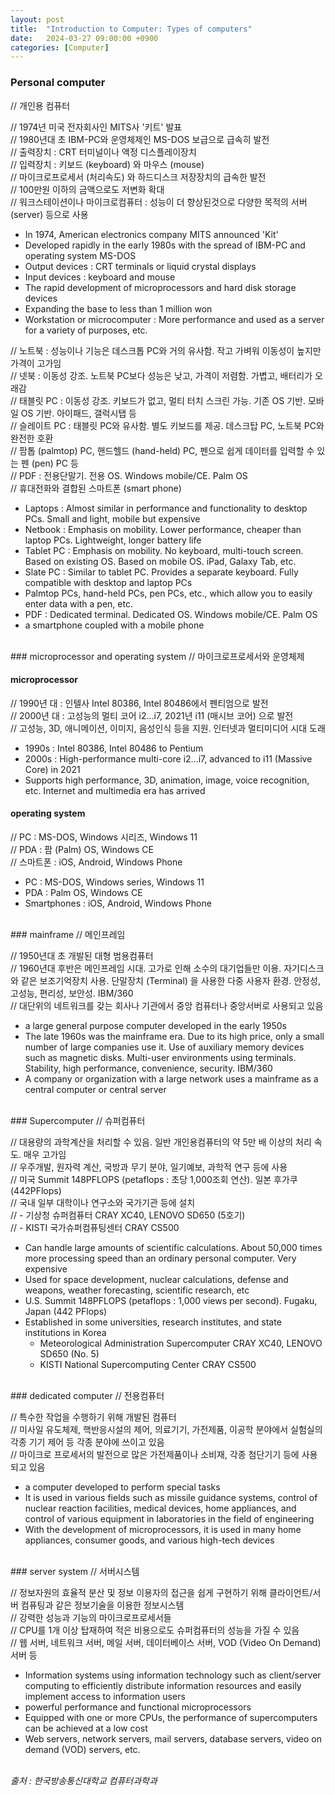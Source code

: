 ```yaml
---
layout: post
title:  "Introduction to Computer: Types of computers"
date:   2024-03-27 09:00:00 +0900
categories: [Computer]
---
```


### Personal computer   
// 개인용 컴퓨터   
   
// 1974년 미국 전자회사인 MITS사 '키트' 발표   
// 1980년대 초 IBM-PC와 운영체제인 MS-DOS 보급으로 급속히 발전   
// 출력장치 : CRT 터미널이나 액정 디스플레이장치   
// 입력장치 : 키보드 (keyboard) 와 마우스 (mouse)   
// 마이크로프로세서 (처리속도) 와 하드디스크 저장장치의 급속한 발전   
// 100만원 이하의 금액으로도 저변화 확대   
// 워크스테이션이나 마이크로컴퓨터 : 성능이 더 향상된것으로 다양한 목적의 서버 (server) 등으로 사용   
- In 1974, American electronics company MITS announced 'Kit'   
- Developed rapidly in the early 1980s with the spread of IBM-PC and operating system MS-DOS   
- Output devices : CRT terminals or liquid crystal displays   
- Input devices : keyboard and mouse   
- The rapid development of microprocessors and hard disk storage devices   
- Expanding the base to less than 1 million won   
- Workstation or microcomputer : More performance and used as a server for a variety of purposes, etc.   
   
// 노트북 : 성능이나 기능은 데스크톱 PC와 거의 유사함. 작고 가벼워 이동성이 높지만 가격이 고가임   
// 넷북 : 이동성 강조. 노트북 PC보다 성능은 낮고, 가격이 저렴함. 가볍고, 배터리가 오래감   
// 태블릿 PC : 이동성 강조. 키보드가 없고, 멀티 터치 스크린 가능. 기존 OS 기반. 모바일 OS 기반. 아이패드, 갤럭시탭 등   
// 슬레이트 PC : 태블릿 PC와 유사함. 별도 키보드를 제공. 데스크탑 PC, 노트북 PC와 완전한 호환   
// 팜톱 (palmtop) PC, 핸드헬드 (hand-held) PC, 펜으로 쉽게 데이터를 입력할 수 있는 펜 (pen) PC 등   
// PDF : 전용단말기. 전용 OS. Windows mobile/CE. Palm OS   
// 휴대전화와 결합된 스마트폰 (smart phone)   
- Laptops : Almost similar in performance and functionality to desktop PCs. Small and light, mobile but expensive   
- Netbook : Emphasis on mobility. Lower performance, cheaper than laptop PCs. Lightweight, longer battery life   
- Tablet PC : Emphasis on mobility. No keyboard, multi-touch screen. Based on existing OS. Based on mobile OS. iPad, Galaxy Tab, etc.   
- Slate PC : Similar to tablet PC. Provides a separate keyboard. Fully compatible with desktop and laptop PCs   
- Palmtop PCs, hand-held PCs, pen PCs, etc., which allow you to easily enter data with a pen, etc.   
- PDF : Dedicated terminal. Dedicated OS. Windows mobile/CE. Palm OS   
- a smartphone coupled with a mobile phone   
   
<br />
### microprocessor and operating system   
// 마이크로프로세서와 운영체제   
   
#### microprocessor   
   
// 1990년 대 : 인텔사 Intel 80386, Intel 80486에서 펜티엄으로 발전   
// 2000년 대 : 고성능의 멀티 코어 i2...i7, 2021년 i11 (매시브 코어) 으로 발전   
// 고성능, 3D, 애니메이션, 이미지, 음성인식 등을 지원. 인터넷과 멀티미디어 시대 도래   
- 1990s : Intel 80386, Intel 80486 to Pentium   
- 2000s : High-performance multi-core i2...i7, advanced to i11 (Massive Core) in 2021   
- Supports high performance, 3D, animation, image, voice recognition, etc. Internet and multimedia era has arrived   
   
#### operating system   
   
// PC : MS-DOS, Windows 시리즈, Windows 11   
// PDA : 팜 (Palm) OS, Windows CE   
// 스마트폰 : iOS, Android, Windows Phone   
- PC : MS-DOS, Windows series, Windows 11   
- PDA : Palm OS, Windows CE   
- Smartphones : iOS, Android, Windows Phone   
   
<br />
### mainframe   
// 메인프레임   
   
// 1950년대 초 개발된 대형 범용컴퓨터   
// 1960년대 후반은 메인프레임 시대. 고가로 인해 소수의 대기업들만 이용. 자기디스크와 같은 보조기억장치 사용. 단말장치 (Terminal) 을 사용한 다중 사용자 환경. 안정성, 고성능, 편리성, 보안성. IBM/360   
// 대단위의 네트워크를 갖는 회사나 기관에서 중앙 컴퓨터나 중앙서버로 사용되고 있음   
- a large general purpose computer developed in the early 1950s   
- The late 1960s was the mainframe era. Due to its high price, only a small number of large companies use it. Use of auxiliary memory devices such as magnetic disks. Multi-user environments using terminals. Stability, high performance, convenience, security. IBM/360   
- A company or organization with a large network uses a mainframe as a central computer or central server   
   
<br />
### Supercomputer   
// 슈퍼컴퓨터   
   
// 대용량의 과학계산을 처리할 수 있음. 일반 개인용컴퓨터의 약 5만 배 이상의 처리 속도. 매우 고가임   
// 우주개발, 원자력 계산, 국방과 무기 분야, 일기예보, 과학적 연구 등에 사용   
// 미국 Summit 148PFLOPS (petaflops : 초당 1,000조회 연산). 일본 후가쿠 (442PFlops)   
// 국내 일부 대학이나 연구소와 국가기관 등에 설치   
// - 기상청 슈퍼컴퓨터 CRAY XC40, LENOVO SD650 (5호기)   
// - KISTI 국가슈퍼컴퓨팅센터 CRAY CS500   
- Can handle large amounts of scientific calculations. About 50,000 times more processing speed than an ordinary personal computer. Very expensive   
- Used for space development, nuclear calculations, defense and weapons, weather forecasting, scientific research, etc   
- U.S. Summit 148PFLOPS (petaflops : 1,000 views per second). Fugaku, Japan (442 PFlops)   
- Established in some universities, research institutes, and state institutions in Korea   
  - Meteorological Administration Supercomputer CRAY XC40, LENOVO SD650 (No. 5)   
  - KISTI National Supercomputing Center CRAY CS500   
   
<br />
### dedicated computer   
// 전용컴퓨터   
   
// 특수한 작업을 수행하기 위해 개발된 컴퓨터   
// 미사일 유도체제, 핵반응시설의 제어, 의료기기, 가전제품, 이공학 분야에서 실험실의 각종 기기 제어 등 각종 분야에 쓰이고 있음   
// 마이크로 프로세서의 발전으로 많은 가전제품이나 소비재, 각종 첨단기기 등에 사용되고 있음   
- a computer developed to perform special tasks   
- It is used in various fields such as missile guidance systems, control of nuclear reaction facilities, medical devices, home appliances, and control of various equipment in laboratories in the field of engineering   
- With the development of microprocessors, it is used in many home appliances, consumer goods, and various high-tech devices   
   
<br />
### server system   
// 서버시스템   
   
// 정보자원의 효율적 분산 및 정보 이용자의 접근을 쉽게 구현하기 위해 클라이언트/서버 컴퓨팅과 같은 정보기술을 이용한 정보시스템   
// 강력한 성능과 기능의 마이크로프로세서들   
// CPU를 1개 이상 탑재하여 적은 비용으로도 슈퍼컴퓨터의 성능을 가질 수 있음   
// 웹 서버, 네트워크 서버, 메일 서버, 데이터베이스 서버, VOD (Video On Demand) 서버 등   
- Information systems using information technology such as client/server computing to efficiently distribute information resources and easily implement access to information users   
- powerful performance and functional microprocessors   
- Equipped with one or more CPUs, the performance of supercomputers can be achieved at a low cost   
- Web servers, network servers, mail servers, database servers, video on demand (VOD) servers, etc.   
   
<br />
<cite>출처 : 한국방송통신대학교 컴퓨터과학과</cite>
